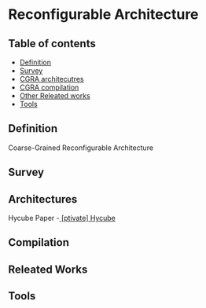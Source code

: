 # Reconfigurable Architecture
## Table of contents
- [Definition](#definition)
- [Survey](#survey)
- [CGRA architecutres](#architectures)
- [CGRA compilation](#compilation)
- [Other Releated works](#releated-works)
- [Tools](#tools)
	



## Definition
Coarse-Grained Reconfigurable Architecture


## Survey


## Architectures
Hycube Paper
-[ [ptivate] Hycube](https://github.com/ECO-lab-nus/reading_resource/blob/master/hycube.pdf)

## Compilation

## Releated Works

## Tools




